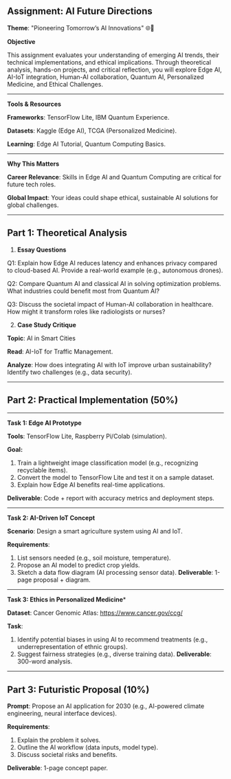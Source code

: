 ## Assignment: AI Future Directions

**Theme**: "Pioneering Tomorrow’s AI Innovations" 🌐🚀

**Objective**

This assignment evaluates your understanding of emerging AI trends, their technical implementations, and ethical implications. 
Through theoretical analysis, hands-on projects, and critical reflection, you will explore Edge AI, AI-IoT integration, Human-AI collaboration, Quantum AI, Personalized Medicine, and Ethical Challenges.

---
**Tools & Resources**

**Frameworks**: TensorFlow Lite, IBM Quantum Experience.

**Datasets**: Kaggle (Edge AI), TCGA (Personalized Medicine).

**Learning**: Edge AI Tutorial, Quantum Computing Basics.

---
**Why This Matters**

**Career Relevance**: Skills in Edge AI and Quantum Computing are critical for future tech roles.

**Global Impact**: Your ideas could shape ethical, sustainable AI solutions for global challenges.

---
## Part 1: Theoretical Analysis
1. **Essay Questions**

Q1: Explain how Edge AI reduces latency and enhances privacy compared to cloud-based AI. Provide a real-world example (e.g., autonomous drones).

Q2: Compare Quantum AI and classical AI in solving optimization problems. What industries could benefit most from Quantum AI?

Q3: Discuss the societal impact of Human-AI collaboration in healthcare. How might it transform roles like radiologists or nurses?

2. **Case Study Critique**

**Topic**: AI in Smart Cities

**Read**: AI-IoT for Traffic Management.

**Analyze**: How does integrating AI with IoT improve urban sustainability? Identify two challenges (e.g., data security).

---
## Part 2: Practical Implementation (50%)

---
**Task 1: Edge AI Prototype**

**Tools**: TensorFlow Lite, Raspberry Pi/Colab (simulation).

**Goal:**
1. Train a lightweight image classification model (e.g., recognizing recyclable items).
2. Convert the model to TensorFlow Lite and test it on a sample dataset.
3. Explain how Edge AI benefits real-time applications.

**Deliverable**: Code + report with accuracy metrics and deployment steps.

---

**Task 2: AI-Driven IoT Concept**

**Scenario**: Design a smart agriculture system using AI and IoT.

**Requirements**:
1. List sensors needed (e.g., soil moisture, temperature).
2. Propose an AI model to predict crop yields.
3. Sketch a data flow diagram (AI processing sensor data).
**Deliverable**: 1-page proposal + diagram.

---

**Task 3: Ethics in Personalized Medicine***

**Dataset**: Cancer Genomic Atlas: https://www.cancer.gov/ccg/

**Task**:
1. Identify potential biases in using AI to recommend treatments (e.g., underrepresentation of ethnic groups).
2. Suggest fairness strategies (e.g., diverse training data).
**Deliverable**: 300-word analysis.

---

## Part 3: Futuristic Proposal (10%)

**Prompt**: Propose an AI application for 2030 (e.g., AI-powered climate engineering, neural interface devices).

**Requirements**:
1. Explain the problem it solves.
2. Outline the AI workflow (data inputs, model type).
3. Discuss societal risks and benefits.

**Deliverable**: 1-page concept paper.
